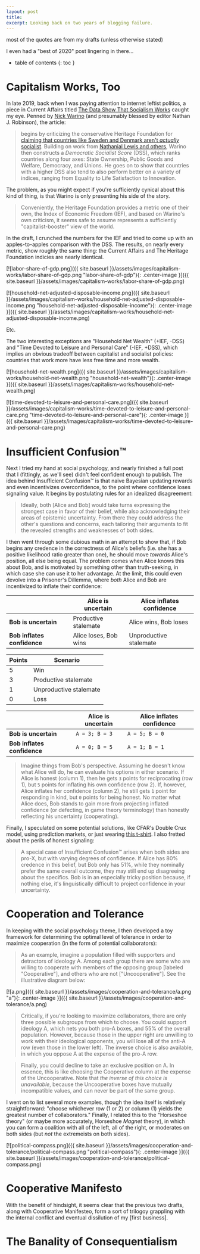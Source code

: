 ```yaml
---
layout: post
title: 
excerpt: Looking back on two years of blogging failure.
---
```


most of the quotes are from my drafts (unless otherwise stated)

I even had a "best of 2020" post lingering in there...

<!--more-->
* table of contents
{: toc }

# Capitalism Works, Too

In late 2019, back when I was paying attention to internet leftist politics, a piece in Current Affairs titled [The Data Show That Socialism Works](https://www.currentaffairs.org/2019/12/the-data-show-that-socialism-works) caught my eye. Penned by [Nick Warino](http://nickwarino.com/) (and presumably blessed by editor Nathan J. Robinson), the article:

> begins by criticizing the conservative Heritage Foundation for [claiming that countries like Sweden and Denmark aren't _actually_ socialist](https://www.heritage.org/international-economies/commentary/why-democratic-socialists-cant-legitimately-claim-sweden-denmark). Building on work from [Nathanial Lewis and others](https://medium.com/@nslewis/a-scale-of-socialism-64e287c6d513), Warino then constructs a _Democratic Socialist Score_ (DSS), which ranks countries along four axes: State Ownership, Public Goods and Welfare, Democracy, and Unions. He goes on to show that countries with a higher DSS also tend to also perform better on a variety of indices, ranging from Equality to Life Satisfaction to Innovation.

The problem, as you might expect if you're sufficiently cynical about this kind of thing, is that Warino is only presenting his side of the story.

> Conveniently, the Heritage Foundation provides a metric one of their own, the Index of Economic Freedom (IEF), and based on Warino's own criticism, it seems safe to assume represents a sufficiently "capitalist-booster" view of the world.

In the draft, I crunched the numbers for the IEF and tried to come up with an apples-to-apples comparison with the DSS. The results, on nearly every metric, show roughly the same thing: the Current Affairs and The Heritage Foundation indicies are nearly identical.

[![labor-share-of-gdp.png]({{ site.baseurl }}/assets/images/capitalism-works/labor-share-of-gdp.png "labor-share-of-gdp"){: .center-image }]({{ site.baseurl }}/assets/images/capitalism-works/labor-share-of-gdp.png)

[![household-net-adjusted-disposable-income.png]({{ site.baseurl }}/assets/images/capitalism-works/household-net-adjusted-disposable-income.png "household-net-adjusted-disposable-income"){: .center-image }]({{ site.baseurl }}/assets/images/capitalism-works/household-net-adjusted-disposable-income.png)

Etc.

The two interesting exceptions are "Household Net Wealth" (+IEF, -DSS) and "Time Devoted to Leisure and Personal Care" (-IEF, +DSS), which implies an obvious tradeoff between capitalist and socialist policies: countries that work more have less free time and more wealth.

[![household-net-wealth.png]({{ site.baseurl }}/assets/images/capitalism-works/household-net-wealth.png "household-net-wealth"){: .center-image }]({{ site.baseurl }}/assets/images/capitalism-works/household-net-wealth.png)

[![time-devoted-to-leisure-and-personal-care.png]({{ site.baseurl }}/assets/images/capitalism-works/time-devoted-to-leisure-and-personal-care.png "time-devoted-to-leisure-and-personal-care"){: .center-image }]({{ site.baseurl }}/assets/images/capitalism-works/time-devoted-to-leisure-and-personal-care.png)

# Insufficient Confusion&trade;

Next I tried my hand at social psychology, and nearly finished a full post that I (fittingly, as we'll see) didn't feel confident enough to publish. The idea behind Insufficient Confusion&trade; is that naive Bayesian updating rewards and even incentivizes overconfidence, to the point where confidence loses signaling value. It begins by postulating rules for an idealized disagreement:

> Ideally, both [Alice and Bob] would take turns expressing the strongest case in favor of their belief, while also acknowledging their areas of epistemic uncertainty. From there they could address the other's questions and concerns, each tailoring their arguments to fit the revealed strengths and weaknesses of both sides.

I then went through some dubious math in an attempt to show that, if Bob begins any credence in the correctness of Alice's beliefs (i.e. she has a positive likelihood ratio greater than one), he should move _towards_ Alice's position, all else being equal. The problem comes when Alice knows this about Bob, and is motivated by something other than truth-seeking, in which case she can use it to her advantage. At the limit, this could even devolve into a Prisoner's Dillemma, where _both_ Alice and Bob are incentivized to inflate their confidence:

|                             | Alice is uncertain    | Alice inflates confidence |
|-----------------------------|-----------------------|---------------------------|
| **Bob is uncertain**        | Productive stalemate  | Alice wins, Bob loses     |
| **Bob inflates confidence** | Alice loses, Bob wins | Unproductive stalemate    |

| Points | Scenario               |
|--------|------------------------|
| 5      | Win                    |
| 3      | Productive stalemate   |
| 1      | Unproductive stalemate |
| 0      | Loss                   |

|                             | Alice is uncertain | Alice inflates confidence |
|-----------------------------|--------------------|---------------------------|
| **Bob is uncertain**        | `A = 3; B = 3`     | `A = 5; B = 0`            |
| **Bob inflates confidence** | `A = 0; B = 5`     | `A = 1; B = 1`            |

> Imagine things from Bob's perspective. Assuming he doesn't know what Alice will do, he can evaluate his options in either scenario. If Alice is honest (column 1), then he gets `3` points for reciprocating (row 1), but `5` points for inflating his own confidence (row 2). If, however, Alice inflates her confidence (column 2), he still gets `1` point for responding in kind, but `0` points for being honest. No matter what Alice does, Bob stands to gain more from projecting inflated confidence (or defecting, in game theory terminology) than honestly reflecting his uncertainty (cooperating).

Finally, I speculated on some potential solutions, like CFAR's Double Crux model, using prediction markets, or just wearing [this t-shirt](https://www.redbubble.com/i/t-shirt/I-Cooperate-in-the-Prisoner-s-Dilemma-by-Lalaithion/10939446.NL9AC). I also fretted about the perils of honest signaling:

> A special case of Insufficient Confusion&trade; arises when both sides are pro-X, but with varying degrees of confidence. If Alice has 80% credence in this belief, but Bob only has 51%, while they nominally prefer the same overall outcome, they may still end up disagreeing about the specifics. Bob is in an especially tricky position because, if nothing else, it's linguistically difficult to project confidence in your uncertainty.

# Cooperation and Tolerance

In keeping with the social psychology theme, I then developed a toy framework for determining the optimal level of tolerance in order to maximize cooperation (in the form of potential collaborators):

> As an example, imagine a population filled with supporters and detractors of ideology A. Among each group there are some who are willing to cooperate with members of the opposing group [labeled "Cooperative"], and others who are not ["Uncooperative"]. See the illustrative diagram below:

[![a.png]({{ site.baseurl }}/assets/images/cooperation-and-tolerance/a.png "a"){: .center-image }]({{ site.baseurl }}/assets/images/cooperation-and-tolerance/a.png)

> Critically, if you're looking to maximize collaborators, there are only three possible subgroups from which to choose. You could support ideology A, which nets you both pro-A boxes, and 55% of the overall population. However, because those in the upper right are unwilling to work with their ideological opponents, you will lose all of the anti-A row (even those in the lower left). The inverse choice is also available, in which you oppose A at the expense of the pro-A row.

> Finally, you could decline to take an exclusive position on A. In essence, this is like choosing the Cooperative column at the expense of the Uncooperative. Note that *the inverse of this choice is unavailable*, because the Uncooperative boxes have mutually incompatible values, and can never be part of the same group.

I went on to list several more examples, though the idea itself is relatively straightforward: "choose whichever row (1 or 2) or column (1) yields the greatest number of collaborators." Finally, I related this to the "Horseshoe theory" (or maybe more accurately, Horseshoe _Magnet_ theory), in which you can form a coalition with all of the left, all of the right, or moderates on both sides (but _not_ the extremeists on both sides).

[![political-compass.png]({{ site.baseurl }}/assets/images/cooperation-and-tolerance/political-compass.png "political-compass"){: .center-image }]({{ site.baseurl }}/assets/images/cooperation-and-tolerance/political-compass.png)

# Cooperative Manifesto

With the benefit of hindsight, it seems clear that the previous two drafts, along with Cooperative Manifesteo, form a sort of trilogoy  grappling with the internal conflict and eventual dissilution of my [first business]. 

# The Banality of Consequentialism



